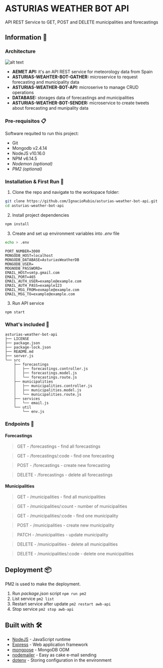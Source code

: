 # ASTURIAS WEATHER BOT API

API REST Service to GET, POST and DELETE municipalities and forecastings


## Information 🚀

### Architecture

![alt text](https://i.imgur.com/jxk19Yf.png)

- **AEMET API:** it's an API REST service for meteorology data from Spain
- **ASTURIAS-WEAHTER-BOT-GATHER:** microservice to request forecasting and municipality data
- **ASTURIAS-WEATHER-BOT-API:** microserive to manage CRUD operations
- **DATABASE:** storages data of forecastings and municipalities
- **ASTURIAS-WEATHER-BOT-SENDER:** microservice to create tweets about forecasting and munipality data

### Pre-requisitos 📋

Software requited to run this project:
- Git
- Mongodb v2.4.14
- NodeJS v10.16.0
- NPM v6.14.5
- *Nodemon (optional)*
- *PM2 (optional)*


### Installation & First Run 🔧

1. Clone the repo and navigate to the workspace folder:

```bash
git clone https://github.com/IgnacioRubio/asturias-weather-bot-api.git
cd asturias-weather-bot-api
```

2. Install project dependencies

```bash
npm install
```

3. Create and set up environment variables into *.env* file 

```bash
echo > .env
```

```
PORT_NUMBER=3000
MONGODB_HOST=localhost
MONGODB_DATABASE=AsturiasWeatherDB
MONGODB_USER=
MOGNODB_PASSWORD=
EMAIL_HOST=smtp.gmail.com
EMAIL_PORT=465
EMAIL_AUTH_USER=example@example.com
EMAIL_AUTH_PASS=example123
EMAIL_MSG_FROM=exmaple@example.com
EMAIL_MSG_TO=example@example.com
```

3. Run API service 

```
npm start
```

### What's included 📂

```
asturias-weather-bot-api
├── LICENSE
├── package.json
├── package-lock.json
├── README.md
├── server.js
└── src
    ├── forecastings
    │   ├── forecastings.controller.js
    │   ├── forecastings.model.js
    │   └── forecastings.route.js
    ├── municipalities
    │   ├── municipalities.controller.js
    │   ├── municipalities.model.js
    │   └── municipalities.route.js
    ├── services
    │   └── email.js
    └── util
        └── env.js
```

### Endpoints 🔖

#### Forecastings
> GET - /forecastings - find all forecastings

> GET - /forecastings/:code - find one forecasting

> POST - /forecastings - create new forecasting

> DELETE - /forecastings - delete all forecastings

#### Municipalities
> GET - /municipalities - find all municipalities

> GET - /municipalities/:count - number of municipalities

> GET - /municipalities/:code - find one municipality

> POST - /municipalities - create new municipality

> PATCH - /municipalities - update municipality

> DELETE - /municipalities - delete all municipalities

> DELETE - /municipalities/:code - delete one municipalities

## Deployment 📦

PM2 is used to make the deployment.

1. Run *package.json* script `npm run pm2`
2. List service `pm2 list`
3. Restart service after update `pm2 restart awb-api`
4. Stop service `pm2 stop awb-api`

## Built with 🛠️

* [NodeJS](https://nodejs.org/en/) - JavaScript runtime
* [Express](https://maven.apache.org/) - Web application framework
* [mongoose](https://maven.apache.org/) - MongoDB ODM
* [nodemailer](https://maven.apache.org/) - Easy as cake e-mail sending
* [dotenv](https://www.npmjs.com/package/dotenv) - Storing configuration in the environment 